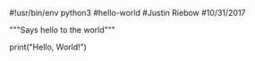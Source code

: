 #!usr/bin/env python3
#hello-world
#Justin Riebow
#10/31/2017

"""Says hello to the world"""

print("Hello, World!")
